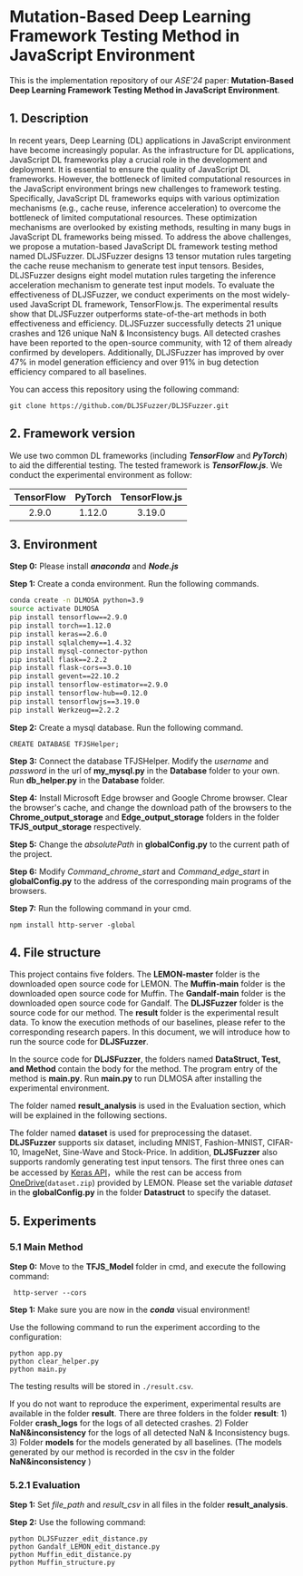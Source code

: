 # Mutation-Based Deep Learning Framework Testing Method in JavaScript Environment

This is the implementation repository of our *ASE'24* paper: **Mutation-Based Deep Learning Framework Testing Method in JavaScript Environment**.



## 1. Description

In recent years, Deep Learning (DL) applications in JavaScript environment have become increasingly popular. As the infrastructure for DL applications, JavaScript DL frameworks play a crucial role in the development and deployment. It is essential to ensure the quality of JavaScript DL frameworks. However, the bottleneck of limited computational resources in the JavaScript environment brings new challenges to framework testing. Specifically, JavaScript DL frameworks equips with various optimization mechanisms (e.g., cache reuse, inference acceleration) to overcome the bottleneck of limited computational resources. These optimization mechanisms are overlooked by existing methods, resulting in many bugs in JavaScript DL frameworks being missed. To address the above challenges, we propose a mutation-based JavaScript DL framework testing method named DLJSFuzzer. DLJSFuzzer designs 13 tensor mutation rules targeting the cache reuse mechanism to generate test input tensors. Besides, DLJSFuzzer designs eight model mutation rules targeting the inference acceleration mechanism to generate test input models. To evaluate the effectiveness of DLJSFuzzer, we conduct experiments on the most widely-used JavaScript DL framework, TensorFlow.js. The experimental results show that DLJSFuzzer outperforms state-of-the-art methods in both effectiveness and efficiency. DLJSFuzzer successfully detects 21 unique crashes and 126 unique NaN \& Inconsistency bugs. All detected crashes have been reported to the open-source community, with 12 of them already confirmed by developers. Additionally, DLJSFuzzer has improved by over 47% in model generation efficiency and over 91% in bug detection efficiency compared to all baselines.



You can access this repository using the following command:

```shell
git clone https://github.com/DLJSFuzzer/DLJSFuzzer.git
```



## 2. Framework version

We use two common DL frameworks (including ***TensorFlow*** and ***PyTorch***) to aid the differential testing. The tested framework is ***TensorFlow.js***. We conduct the experimental environment as follow:

| TensorFlow | PyTorch | TensorFlow.js |
| :--------: | :-----: | :-----------: |
|   2.9.0    | 1.12.0  |    3.19.0     |



## 3. Environment

**Step 0:** Please install ***anaconda*** and ***Node.js***

**Step 1:** Create a conda environment. Run the following commands.

```sh
conda create -n DLMOSA python=3.9
source activate DLMOSA
pip install tensorflow==2.9.0
pip install torch==1.12.0
pip install keras==2.6.0
pip install sqlalchemy==1.4.32
pip install mysql-connector-python
pip install flask==2.2.2
pip install flask-cors==3.0.10
pip install gevent==22.10.2
pip install tensorflow-estimator==2.9.0
pip install tensorflow-hub==0.12.0
pip install tensorflowjs==3.19.0
pip install Werkzeug==2.2.2
```

**Step 2:** Create a mysql database. Run the following command.

```
CREATE DATABASE TFJSHelper;
```

**Step 3:** Connect the database TFJSHelper. Modify the *username* and *password* in the url of **my_mysql.py** in the **Database** folder to your own. Run **db_helper.py** in the **Database** folder.

**Step 4:** Install Microsoft Edge browser and Google Chrome browser. Clear the  browser's cache, and change the download path of the browsers to the  **Chrome_output_storage** and **Edge_output_storage** folders in the folder **TFJS_output_storage** respectively.

**Step 5:** Change the *absolutePath* in **globalConfig.py** to the current path of the project.

**Step 6:** Modify *Command_chrome_start* and *Command_edge_start* in **globalConfig.py** to the address of the corresponding main programs of the browsers.

**Step 7:** Run the following command in your cmd.

```
npm install http-server -global
```



## 4. File structure

This project contains five folders. The **LEMON-master** folder is the downloaded open source code for LEMON. The **Muffin-main** folder is the downloaded open source code for Muffin. The **Gandalf-main** folder is the downloaded open source code for Gandalf. The **DLJSFuzzer** folder is the source code for our method. The **result** folder is the experimental result data. To know the execution methods of our baselines, please refer to the corresponding research papers. In this document, we will introduce how to run the source code for **DLJSFuzzer**.

In the source code for **DLJSFuzzer**, the folders named **DataStruct, Test, and Method** contain the body for the method. The program entry of the method is **main.py**. Run **main.py** to run DLMOSA after installing the experimental environment.

The folder named **result_analysis** is used in the Evaluation section, which will be explained in the following sections.

The folder named  **dataset** is used for preprocessing the dataset. **DLJSFuzzer** supports six dataset, including MNIST, Fashion-MNIST, CIFAR-10, ImageNet, Sine-Wave and Stock-Price. In addition, **DLJSFuzzer** also supports randomly generating test input tensors. The first three ones can be accessed by [Keras API](https://keras.io/api/datasets/)，while the rest can be access from [OneDrive](https://onedrive.live.com/?authkey=%21ANVR8C2wSN1Rb9M&id=34CB15091B189D3E%211909&cid=34CB15091B189D3E)(`dataset.zip`) provided by LEMON. Please set the variable *dataset* in the **globalConfig.py** in the folder **Datastruct** to specify the dataset.

## 5. Experiments

### 5.1 Main Method

**Step 0:** Move to the **TFJS_Model** folder in cmd, and execute the following command:

```
 http-server --cors
```

**Step 1:** Make sure you are now in the ***conda*** visual environment!

Use the following command to run the experiment according to the configuration:

```shell
python app.py
python clear_helper.py
python main.py
```

The testing results will be stored in `./result.csv`.

If you do not want to reproduce the experiment, experimental results are available in the folder **result**. There are three folders in the folder **result**: 1) Folder **crash_logs** for the logs of all detected crashes. 2) Folder **NaN&inconsistency** for the logs of all detected NaN & Inconsistency bugs. 3) Folder **models** for the models generated by all baselines. (The models generated by our method is recorded in the csv in the folder **NaN&inconsistency** )

### 5.2.1 Evaluation

**Step 1:** Set *file_path* and *result_csv* in all files in the folder **result_analysis**.

**Step 2:** Use the following command:

```shell
python DLJSFuzzer_edit_distance.py
python Gandalf_LEMON_edit_distance.py
python Muffin_edit_distance.py
python Muffin_structure.py
```
